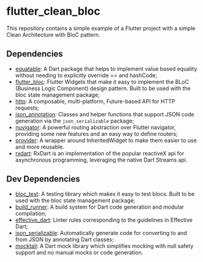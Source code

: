 # flutter_clean_bloc

This repository contains a simple example of a Flutter project with a simple Clean Architecture with BloC pattern.

## Dependencies

- [equatable](https://pub.dev/packages/equatable): A Dart package that helps to implement value based equality without needing to explicitly override == and hashCode;
- [flutter_bloc](https://pub.dev/packages/flutter_bloc): Flutter Widgets that make it easy to implement the BLoC (Business Logic Component) design pattern. Built to be used with the bloc state management package;
- [http](https://pub.dev/packages/http): A composable, multi-platform, Future-based API for HTTP requests;
- [json_annotation](https://pub.dev/packages/json_annotation): Classes and helper functions that support JSON code generation via the `json_serializable` package;
- [nuvigator](https://pub.dev/packages/nuvigator): A powerful routing abstraction over Flutter navigator, providing some new features and an easy way to define routers;
- [provider](https://pub.dev/packages/provider): A wrapper around InheritedWidget to make them easier to use and more reusable.
- [rxdart](https://pub.dev/packages/rxdart): RxDart is an implementation of the popular reactiveX api for asynchronous programming, leveraging the native Dart Streams api.

## Dev Dependencies

- [bloc_test](https://pub.dev/packages/bloc_test): A testing library which makes it easy to test blocs. Built to be used with the bloc state management package;
- [build_runner](https://pub.dev/packages/build_runner): A build system for Dart code generation and modular compilation;
- [effective_dart](https://pub.dev/packages/effective_dart): Linter rules corresponding to the guidelines in Effective Dart;
- [json_serializable](https://pub.dev/packages/json_serializable): Automatically generate code for converting to and from JSON by annotating Dart classes;
- [mocktail](https://pub.dev/packages/mocktail): A Dart mock library which simplifies mocking with null safety support and no manual mocks or code generation.
